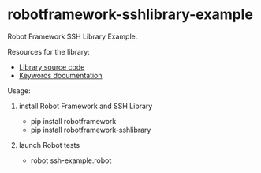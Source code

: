 # robotframework-sshlibrary-example
Robot Framework SSH Library Example.

Resources for the library:
- [Library source code](https://github.com/robotframework/SSHLibrary)
- [Keywords documentation](http://robotframework.org/SSHLibrary/SSHLibrary.html)

Usage:

1. install Robot Framework and SSH Library
    - pip install robotframework
    - pip install robotframework-sshlibrary

2. launch Robot tests
    - robot ssh-example.robot